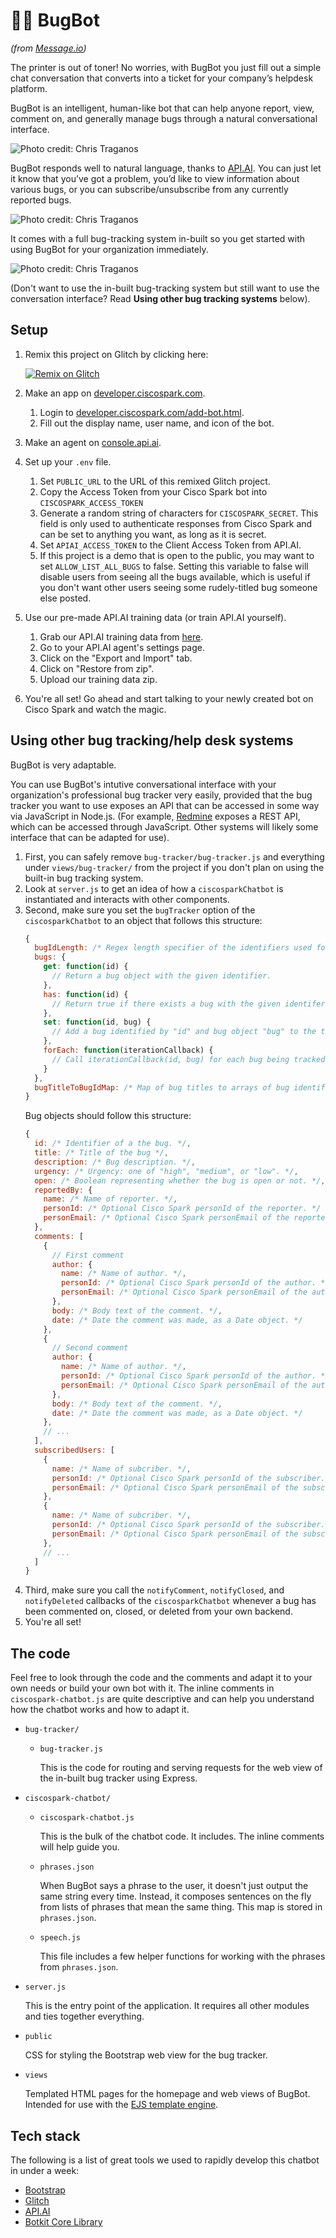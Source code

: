 # 🐜🤖 BugBot
*(from [Message.io](https://message.io/home))*

The printer is out of toner! No worries, with BugBot you just fill out a simple chat conversation that converts into a ticket for your company’s helpdesk platform.

BugBot is an intelligent, human-like bot that can help anyone report, view, comment on, and generally manage bugs through a natural conversational interface.

![Photo credit: Chris Traganos](https://cdn.glitch.com/97da0c25-cb78-4fa8-bc73-82994fe8867e%2FMessage.io-Cisco-Spark-BugBot-1.png?1498324263642)

BugBot responds well to natural language, thanks to [API.AI](https://api.ai/). You can just let it know that you’ve got a problem, you’d like to view information about various bugs, or you can subscribe/unsubscribe from any currently reported bugs.

![Photo credit: Chris Traganos](https://cdn.glitch.com/97da0c25-cb78-4fa8-bc73-82994fe8867e%2FMessage.io-Cisco-Spark-BugBot-2.png?1498324264340)

It comes with a full bug-tracking system in-built so you get started with using BugBot for your organization immediately.

![Photo credit: Chris Traganos](https://cdn.glitch.com/97da0c25-cb78-4fa8-bc73-82994fe8867e%2FMessage.io-Cisco-Spark-BugBot-3.png?1498324264192)

(Don't want to use the in-built bug-tracking system but still want to use the conversation interface? Read **Using other bug tracking systems** below).

## Setup
 1. Remix this project on Glitch by clicking here:
 
    [![Remix on Glitch](https://cdn.glitch.com/2703baf2-b643-4da7-ab91-7ee2a2d00b5b%2Fremix-button.svg)](https://glitch.com/edit/#!/remix/bugbot-messageio)
 1. Make an app on [developer.ciscospark.com](https://developer.ciscospark.com/).
     1. Login to [developer.ciscospark.com/add-bot.html](https://developer.ciscospark.com/add-bot.html).
     1. Fill out the display name, user name, and icon of the bot.
 1. Make an agent on [console.api.ai](https://console.api.ai/).
 1. Set up your `.env` file.
    1. Set `PUBLIC_URL` to the URL of this remixed Glitch project.
    1. Copy the Access Token from your Cisco Spark bot into `CISCOSPARK_ACCESS_TOKEN`
    1. Generate a random string of characters for `CISCOSPARK_SECRET`. This field is only used to authenticate responses from Cisco Spark and can be set to anything you want, as long as it is secret.
    1. Set `APIAI_ACCESS_TOKEN` to the Client Access Token from API.AI.
    1. If this project is a demo that is open to the public, you may want to set `ALLOW_LIST_ALL_BUGS` to false. Setting this variable to false will disable users from seeing all the bugs available, which is useful if you don't want other users seeing some rudely-titled bug someone else posted.
 1. Use our pre-made API.AI training data (or train API.AI yourself).
     1. Grab our API.AI training data from [here](https://cdn.glitch.com/97da0c25-cb78-4fa8-bc73-82994fe8867e%2FBugBot.zip?1497894600754).
     1. Go to your API.AI agent's settings page.
     1. Click on the "Export and Import" tab.
     1. Click on "Restore from zip".
     1. Upload our training data zip.
 1. You're all set! Go ahead and start talking to your newly created bot on Cisco Spark and watch the magic.

## Using other bug tracking/help desk systems
BugBot is very adaptable.

You can use BugBot's intutive conversational interface with your organization's professional bug tracker very easily, provided that the bug tracker you want to use exposes an API that can be accessed in some way via JavaScript in Node.js. (For example, [Redmine](http://www.redmine.org/) exposes a REST API, which can be accessed through JavaScript. Other systems will likely some interface that can be adapted for use).

 1. First, you can safely remove `bug-tracker/bug-tracker.js` and everything under `views/bug-tracker/` from the project if you don't plan on using the built-in bug tracking system.
 1. Look at `server.js` to get an idea of how a `ciscosparkChatbot` is instantiated and interacts with other components.
 1. Second, make sure you set the `bugTracker` option of the `ciscosparkChatbot` to an object that follows this structure:
    ```javascript
    {
      bugIdLength: /* Regex length specifier of the identifiers used for a bug. (Set to "0," if there is no fixed length). */,
      bugs: {
        get: function(id) {
          // Return a bug object with the given identifier.
        },
        has: function(id) {
          // Return true if there exists a bug with the given identifer, false otherwise.
        },
        set: function(id, bug) {
          // Add a bug identified by "id" and bug object "bug" to the tracker.
        },
        forEach: function(iterationCallback) {
          // Call iterationCallback(id, bug) for each bug being tracked, where "id" is the bug identifier and "bug" is the bug object representing the bug.
        }
      },
      bugTitleToBugIdMap: /* Map of bug titles to arrays of bug identifers with that title. */
    }
    ```
    Bug objects should follow this structure:
    ```javascript
    {
      id: /* Identifier of a the bug. */,
      title: /* Title of the bug */,
      description: /* Bug description. */,
      urgency: /* Urgency: one of "high", "medium", or "low". */,
      open: /* Boolean representing whether the bug is open or not. */,
      reportedBy: {
        name: /* Name of reporter. */,
        personId: /* Optional Cisco Spark personId of the reporter. */
        personEmail: /* Optional Cisco Spark personEmail of the reporter. */
      },
      comments: [
        {
          // First comment
          author: {
            name: /* Name of author. */,
            personId: /* Optional Cisco Spark personId of the author. */
            personEmail: /* Optional Cisco Spark personEmail of the author. */
          },
          body: /* Body text of the comment. */,
          date: /* Date the comment was made, as a Date object. */
        },
        {
          // Second comment
          author: {
            name: /* Name of author. */,
            personId: /* Optional Cisco Spark personId of the author. */
            personEmail: /* Optional Cisco Spark personEmail of the author. */
          },
          body: /* Body text of the comment. */,
          date: /* Date the comment was made, as a Date object. */
        },
        // ...
      ],
      subscribedUsers: [
        {
          name: /* Name of subcriber. */,
          personId: /* Optional Cisco Spark personId of the subscriber. */
          personEmail: /* Optional Cisco Spark personEmail of the subscriber. */
        },
        {
          name: /* Name of subcriber. */,
          personId: /* Optional Cisco Spark personId of the subscriber. */
          personEmail: /* Optional Cisco Spark personEmail of the subscriber. */
        },
        // ...
      ]
    }
    ```
 3. Third, make sure you call the `notifyComment`, `notifyClosed`, and `notifyDeleted` callbacks of the `ciscosparkChatbot` whenever a bug has been commented on, closed, or deleted from your own backend.
 4. You're all set!

## The code
Feel free to look through the code and the comments and adapt it to your own needs or build your own bot with it. The inline comments in `ciscospark-chatbot.js` are quite descriptive and can help you understand how the chatbot works and how to adapt it.
 * `bug-tracker/`
    * `bug-tracker.js`
      
      This is the code for routing and serving requests for the web view of the in-built bug tracker using Express.
 * `ciscospark-chatbot/`
    * `ciscospark-chatbot.js`
      
      This is the bulk of the chatbot code. It includes. The inline comments will help guide you.
    * `phrases.json`
      
      When BugBot says a phrase to the user, it doesn't just output the same string every time.
      Instead, it composes sentences on the fly from lists of phrases that mean the same thing.
      This map is stored in `phrases.json`.
    * `speech.js`
      
      This file includes a few helper functions for working with the phrases from `phrases.json`.
 * `server.js`
   
   This is the entry point of the application.
   It requires all other modules and ties together everything.
 * `public`
   
   CSS for styling the Bootstrap web view for the bug tracker.
 * `views`
   
   Templated HTML pages for the homepage and web views of BugBot. Intended for use with the [EJS template engine](http://www.embeddedjs.com/).

## Tech stack
The following is a list of great tools we used to rapidly develop this chatbot in under a week:
 * [Bootstrap](http://getbootstrap.com/)
 * [Glitch](https://glitch.com/)
 * [API.AI](https://api.ai/)
 * [Botkit Core Library](https://github.com/howdyai/botkit#botkit-core-library)
